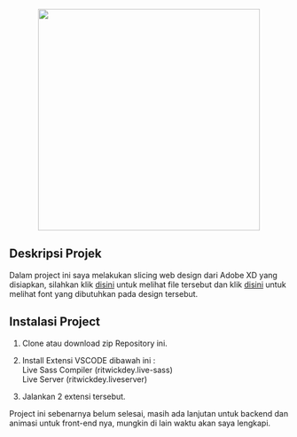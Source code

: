 <p align="center"><a href="https://wikoding.netlify.app/" target="_blank"><img src="https://github.com/muhammadwildansyabani/portfolio-tailwind/blob/master/img/logo-red.png" width="400"></a></p>



## Deskripsi Projek

Dalam project ini saya melakukan slicing web design dari Adobe XD yang disiapkan, silahkan klik <a href="https://github.com/muhammadwildansyabani/nomads-template/blob/master/Nomads%20Web%20Design.xd" target="_blank">disini</a> untuk melihat file tersebut dan klik <a href="https://github.com/muhammadwildansyabani/nomads-template/tree/master/fonts" target="_blank">disini</a> untuk melihat font yang dibutuhkan pada design tersebut.


## Instalasi Project

1. Clone atau download zip Repository ini.

2. Install Extensi VSCODE dibawah ini : <br>
Live Sass Compiler (ritwickdey.live-sass) <br>
Live Server (ritwickdey.liveserver)

3. Jalankan 2 extensi tersebut.


Project ini sebenarnya belum selesai, masih ada lanjutan untuk backend dan animasi untuk front-end nya, mungkin di lain waktu akan saya lengkapi.
